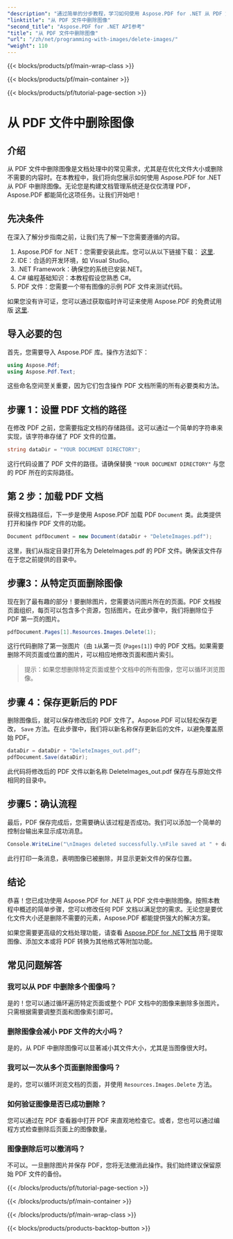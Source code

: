 ```yaml
---
"description": "通过简单的分步教程，学习如何使用 Aspose.PDF for .NET 从 PDF 文件中删除图像。轻松删除不需要的图像，优化 PDF。"
"linktitle": "从 PDF 文件中删除图像"
"second_title": "Aspose.PDF for .NET API参考"
"title": "从 PDF 文件中删除图像"
"url": "/zh/net/programming-with-images/delete-images/"
"weight": 110
---
```


{{< blocks/products/pf/main-wrap-class >}}

{{< blocks/products/pf/main-container >}}

{{< blocks/products/pf/tutorial-page-section >}}

# 从 PDF 文件中删除图像

## 介绍

从 PDF 文件中删除图像是文档处理中的常见需求，尤其是在优化文件大小或删除不需要的内容时。在本教程中，我们将向您展示如何使用 Aspose.PDF for .NET 从 PDF 中删除图像。无论您是构建文档管理系统还是仅仅清理 PDF，Aspose.PDF 都能简化这项任务。让我们开始吧！

## 先决条件

在深入了解分步指南之前，让我们先了解一下您需要遵循的内容。

1. Aspose.PDF for .NET：您需要安装此库。您可以从以下链接下载： [这里](https://releases。aspose.com/pdf/net/).
2. IDE：合适的开发环境，如 Visual Studio。
3. .NET Framework：确保您的系统已安装.NET。
4. C# 编程基础知识：本教程假设您熟悉 C#。
5. PDF 文件：您需要一个带有图像的示例 PDF 文件来测试代码。

如果您没有许可证，您可以通过获取临时许可证来使用 Aspose.PDF 的免费试用版 [这里](https://purchase。aspose.com/temporary-license/).

## 导入必要的包

首先，您需要导入 Aspose.PDF 库。操作方法如下：

```csharp
using Aspose.Pdf;
using Aspose.Pdf.Text;
```

这些命名空间至关重要，因为它们包含操作 PDF 文档所需的所有必要类和方法。

## 步骤 1：设置 PDF 文档的路径

在修改 PDF 之前，您需要指定文档的存储路径。这可以通过一个简单的字符串来实现，该字符串存储了 PDF 文件的位置。

```csharp
string dataDir = "YOUR DOCUMENT DIRECTORY";
```

这行代码设置了 PDF 文件的路径。请确保替换 `"YOUR DOCUMENT DIRECTORY"` 与您的 PDF 所在的实际路径。

## 第 2 步：加载 PDF 文档

获得文档路径后，下一步是使用 Aspose.PDF 加载 PDF `Document` 类。此类提供打开和操作 PDF 文件的功能。

```csharp
Document pdfDocument = new Document(dataDir + "DeleteImages.pdf");
```

这里，我们从指定目录打开名为 DeleteImages.pdf 的 PDF 文件。确保该文件存在于您之前提供的目录中。

## 步骤3：从特定页面删除图像

现在到了最有趣的部分！要删除图片，您需要访问图片所在的页面。PDF 文档按页面组织，每页可以包含多个资源，包括图片。在此步骤中，我们将删除位于 PDF 第一页的图片。

```csharp
pdfDocument.Pages[1].Resources.Images.Delete(1);
```

这行代码删除了第一张图片（由 `1`从第一页 (`Pages[1]`) 中的 PDF 文档。如果需要删除不同页面或位置的图片，可以相应地修改页面和图片索引。

> 提示：如果您想删除特定页面或整个文档中的所有图像，您可以循环浏览图像。

## 步骤 4：保存更新后的 PDF

删除图像后，就可以保存修改后的 PDF 文件了。Aspose.PDF 可以轻松保存更改， `Save` 方法。在此步骤中，我们将以新名称保存更新后的文件，以避免覆盖原始 PDF。

```csharp
dataDir = dataDir + "DeleteImages_out.pdf";
pdfDocument.Save(dataDir);
```

此代码将修改后的 PDF 文件以新名称 DeleteImages_out.pdf 保存在与原始文件相同的目录中。

## 步骤5：确认流程

最后，PDF 保存完成后，您需要确认该过程是否成功。我们可以添加一个简单的控制台输出来显示成功消息。

```csharp
Console.WriteLine("\nImages deleted successfully.\nFile saved at " + dataDir);
```

此行打印一条消息，表明图像已被删除，并显示更新文件的保存位置。

## 结论

恭喜！您已成功使用 Aspose.PDF for .NET 从 PDF 文件中删除图像。按照本教程中概述的简单步骤，您可以修改任何 PDF 文档以满足您的需求。无论您是要优化文件大小还是删除不需要的元素，Aspose.PDF 都能提供强大的解决方案。

如果您需要更高级的文档处理功能，请查看 [Aspose.PDF for .NET文档](https://reference.aspose.com/pdf/net/) 用于提取图像、添加文本或将 PDF 转换为其他格式等附加功能。

## 常见问题解答

### 我可以从 PDF 中删除多个图像吗？
是的！您可以通过循环遍历特定页面或整个 PDF 文档中的图像来删除多张图片。只需根据需要调整页面和图像索引即可。

### 删除图像会减小 PDF 文件的大小吗？
是的，从 PDF 中删除图像可以显著减小其文件大小，尤其是当图像很大时。

### 我可以一次从多个页面删除图像吗？
是的，您可以循环浏览文档的页面，并使用 `Resources.Images.Delete` 方法。

### 如何验证图像是否已成功删除？
您可以通过在 PDF 查看器中打开 PDF 来直观地检查它。或者，您也可以通过编程方式检查删除后页面上的图像数量。

### 图像删除后可以撤消吗？
不可以。一旦删除图片并保存 PDF，您将无法撤消此操作。我们始终建议保留原始 PDF 文件的备份。

{{< /blocks/products/pf/tutorial-page-section >}}

{{< /blocks/products/pf/main-container >}}

{{< /blocks/products/pf/main-wrap-class >}}

{{< blocks/products/products-backtop-button >}}